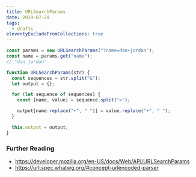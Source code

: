 ```yaml
---
title: URLSearchParams
date: 2019-07-29
tags:
  - drafts
eleventyExcludeFromCollections: true
---
```


```js
const params = new URLSearchParams("?name=dan+jordan");
const name = params.get("name");
// "dan jordan"
```

```js
function URLSearchParams(str) {
  const sequences = str.split("&");
  let output = {};

  for (let sequence of sequences) {
    const [name, value] = sequence.split("=");

    output[name.replace("+", " ")] = value.replace("+", " ");
  }

  this.output = output;
}
```

### Further Reading

- https://developer.mozilla.org/en-US/docs/Web/API/URLSearchParams
- https://url.spec.whatwg.org/#concept-urlencoded-parser
